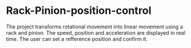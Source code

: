 # Rack-Pinion-position-control
The project transforms rotational movement into linear movement using a rack and pinion. The speed, position and acceleration are displayed in real time. The user can set a refference position and confirm it.
